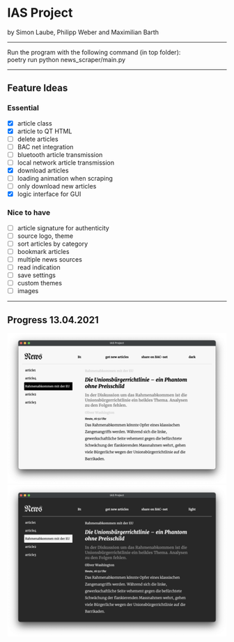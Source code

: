 # IAS Project

by Simon Laube, Philipp Weber and Maximilian Barth

---

Run the program with the following command (in top folder):\
poetry run python news_scraper/main.py

---

## Feature Ideas

### Essential
- [x] article class
- [x] article to QT HTML
- [ ] delete articles
- [ ] BAC net integration
- [ ] bluetooth article transmission
- [ ] local network article transmission
- [x] download articles
- [ ] loading animation when scraping
- [ ] only download new articles
- [x] logic interface for GUI

### Nice to have
- [ ] article signature for authenticity
- [ ] source logo, theme 
- [ ] sort articles by category
- [ ] bookmark articles
- [ ] multiple news sources
- [ ] read indication
- [ ] save settings
- [ ] custom themes
- [ ] images

---
## Progress 13.04.2021

![light](light.png)
![dark](dark.png)
